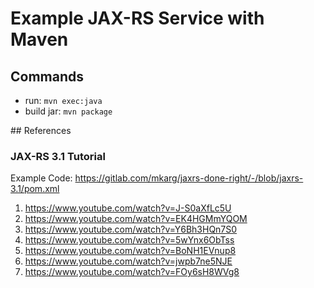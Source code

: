 # Example JAX-RS Service with Maven

## Commands

- run: `mvn exec:java`
- build jar: `mvn package`

## References

### JAX-RS 3.1 Tutorial

Example Code: https://gitlab.com/mkarg/jaxrs-done-right/-/blob/jaxrs-3.1/pom.xml

1. https://www.youtube.com/watch?v=J-S0aXfLc5U
2. https://www.youtube.com/watch?v=EK4HGMmYQOM
3. https://www.youtube.com/watch?v=Y6Bh3HQn7S0
4. https://www.youtube.com/watch?v=5wYnx6ObTss
5. https://www.youtube.com/watch?v=BoNH1EVnup8
6. https://www.youtube.com/watch?v=jwpb7ne5NJE
7. https://www.youtube.com/watch?v=FOy6sH8WVg8